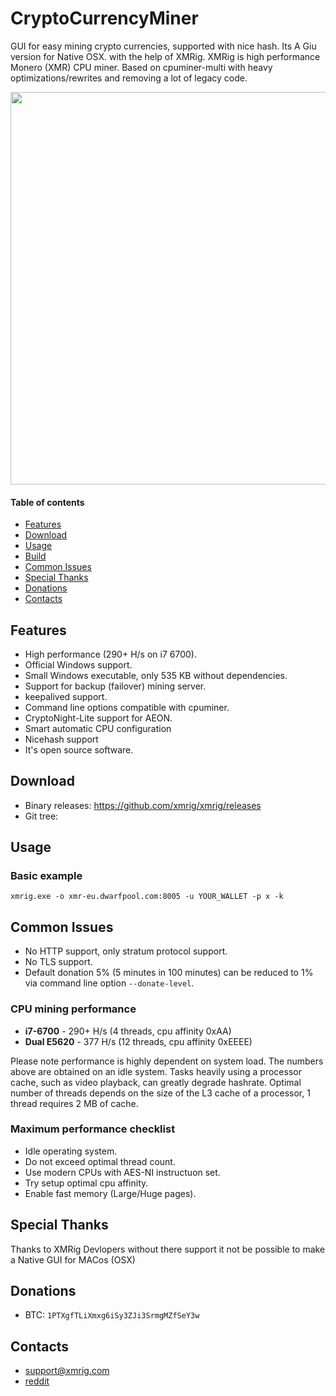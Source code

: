 # CryptoCurrencyMiner
GUI for easy mining crypto currencies, supported with nice hash.
Its A Giu version for Native OSX. with the help of XMRig.
XMRig is high performance Monero (XMR) CPU miner. Based on cpuminer-multi with heavy optimizations/rewrites and removing a lot of legacy code.

<img src="https://i.imgur.com/OXoB10D.png" width="628" >

#### Table of contents
* [Features](#features)
* [Download](#download)
* [Usage](#usage)
* [Build](https://github.com/xmrig/xmrig/wiki/Build)
* [Common Issues](#common-issues)
* [Special Thanks](#special-thanks)
* [Donations](#donations)
* [Contacts](#contacts)

## Features
* High performance (290+ H/s on i7 6700).
* Official Windows support.
* Small Windows executable, only 535 KB without dependencies.
* Support for backup (failover) mining server.
* keepalived support.
* Command line options compatible with cpuminer.
* CryptoNight-Lite support for AEON.
* Smart automatic CPU configuration
* Nicehash support
* It's open source software.

## Download
* Binary releases: https://github.com/xmrig/xmrig/releases
* Git tree:


## Usage
### Basic example
```
xmrig.exe -o xmr-eu.dwarfpool.com:8005 -u YOUR_WALLET -p x -k
```





## Common Issues
* No HTTP support, only stratum protocol support.
* No TLS support.
* Default donation 5% (5 minutes in 100 minutes) can be reduced to 1% via command line option `--donate-level`.


### CPU mining performance
* **i7-6700** - 290+ H/s (4 threads, cpu affinity 0xAA)
* **Dual E5620** - 377 H/s (12 threads, cpu affinity 0xEEEE)

Please note performance is highly dependent on system load. The numbers above are obtained on an idle system. Tasks heavily using a processor cache, such as video playback, can greatly degrade hashrate. Optimal number of threads depends on the size of the L3 cache of a processor, 1 thread requires 2 MB of cache.

### Maximum performance checklist
* Idle operating system.
* Do not exceed optimal thread count.
* Use modern CPUs with AES-NI instructuon set.
* Try setup optimal cpu affinity.
* Enable fast memory (Large/Huge pages).

## Special Thanks
  Thanks to XMRig Devlopers without there support it not be possible to make a Native GUI for MACos (OSX)

## Donations
* BTC: `1PTXgfTLiXmxg6iSy3ZJi3SrmgMZfSeY3w`

## Contacts
* support@xmrig.com
* [reddit](https://www.reddit.com/user/XMRig/)
